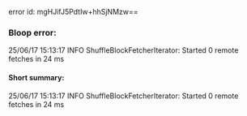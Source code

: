 error id: mgHJifJ5PdtIw+hhSjNMzw==
### Bloop error:

25/06/17 15:13:17 INFO ShuffleBlockFetcherIterator: Started 0 remote fetches in 24 ms
#### Short summary: 

25/06/17 15:13:17 INFO ShuffleBlockFetcherIterator: Started 0 remote fetches in 24 ms